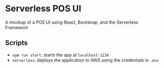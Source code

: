# Serverless POS UI
 A mockup of a POS UI using React, Bootstrap, and the Serverless Framework

## Scripts
- `npm run start`: starts the app at `localhost:1234`
- `serverless`: deploys the application to AWS using the credentials in `.env`
